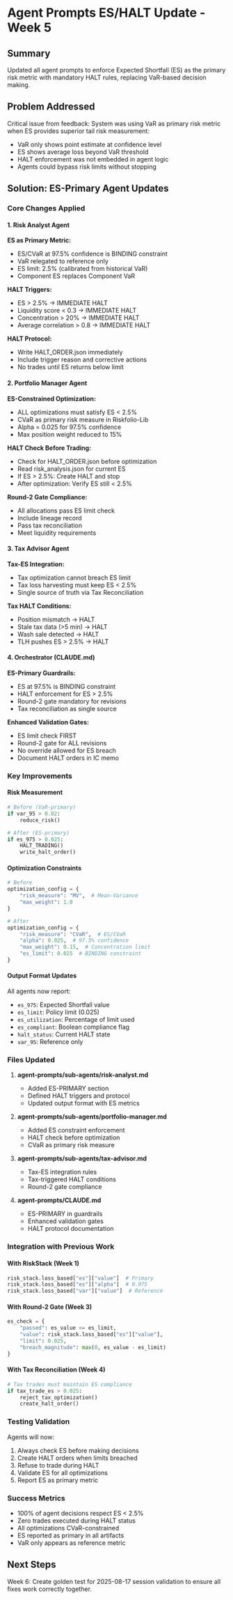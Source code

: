 # Agent Prompts ES/HALT Update - Week 5

## Summary
Updated all agent prompts to enforce Expected Shortfall (ES) as the primary risk metric with mandatory HALT rules, replacing VaR-based decision making.

## Problem Addressed
Critical issue from feedback: System was using VaR as primary risk metric when ES provides superior tail risk measurement:
- VaR only shows point estimate at confidence level
- ES shows average loss beyond VaR threshold
- HALT enforcement was not embedded in agent logic
- Agents could bypass risk limits without stopping

## Solution: ES-Primary Agent Updates

### Core Changes Applied

#### 1. Risk Analyst Agent
**ES as Primary Metric:**
- ES/CVaR at 97.5% confidence is BINDING constraint
- VaR relegated to reference only
- ES limit: 2.5% (calibrated from historical VaR)
- Component ES replaces Component VaR

**HALT Triggers:**
- ES > 2.5% → IMMEDIATE HALT
- Liquidity score < 0.3 → IMMEDIATE HALT  
- Concentration > 20% → IMMEDIATE HALT
- Average correlation > 0.8 → IMMEDIATE HALT

**HALT Protocol:**
- Write HALT_ORDER.json immediately
- Include trigger reason and corrective actions
- No trades until ES returns below limit

#### 2. Portfolio Manager Agent
**ES-Constrained Optimization:**
- ALL optimizations must satisfy ES < 2.5%
- CVaR as primary risk measure in Riskfolio-Lib
- Alpha = 0.025 for 97.5% confidence
- Max position weight reduced to 15%

**HALT Check Before Trading:**
- Check for HALT_ORDER.json before optimization
- Read risk_analysis.json for current ES
- If ES > 2.5%: Create HALT and stop
- After optimization: Verify ES still < 2.5%

**Round-2 Gate Compliance:**
- All allocations pass ES limit check
- Include lineage record
- Pass tax reconciliation
- Meet liquidity requirements

#### 3. Tax Advisor Agent
**Tax-ES Integration:**
- Tax optimization cannot breach ES limit
- Tax loss harvesting must keep ES < 2.5%
- Single source of truth via Tax Reconciliation

**Tax HALT Conditions:**
- Position mismatch → HALT
- Stale tax data (>5 min) → HALT
- Wash sale detected → HALT
- TLH pushes ES > 2.5% → HALT

#### 4. Orchestrator (CLAUDE.md)
**ES-Primary Guardrails:**
- ES at 97.5% is BINDING constraint
- HALT enforcement for ES > 2.5%
- Round-2 gate mandatory for revisions
- Tax reconciliation as single source

**Enhanced Validation Gates:**
- ES limit check FIRST
- Round-2 gate for ALL revisions
- No override allowed for ES breach
- Document HALT orders in IC memo

### Key Improvements

#### Risk Measurement
```python
# Before (VaR-primary)
if var_95 > 0.02:
    reduce_risk()

# After (ES-primary)  
if es_975 > 0.025:
    HALT_TRADING()
    write_halt_order()
```

#### Optimization Constraints
```python
# Before
optimization_config = {
    "risk_measure": "MV",  # Mean-Variance
    "max_weight": 1.0
}

# After
optimization_config = {
    "risk_measure": "CVaR",  # ES/CVaR
    "alpha": 0.025,  # 97.5% confidence
    "max_weight": 0.15,  # Concentration limit
    "es_limit": 0.025  # BINDING constraint
}
```

#### Output Format Updates
All agents now report:
- `es_975`: Expected Shortfall value
- `es_limit`: Policy limit (0.025)
- `es_utilization`: Percentage of limit used
- `es_compliant`: Boolean compliance flag
- `halt_status`: Current HALT state
- `var_95`: Reference only

### Files Updated

1. **agent-prompts/sub-agents/risk-analyst.md**
   - Added ES-PRIMARY section
   - Defined HALT triggers and protocol
   - Updated output format with ES metrics

2. **agent-prompts/sub-agents/portfolio-manager.md**
   - Added ES constraint enforcement
   - HALT check before optimization
   - CVaR as primary risk measure

3. **agent-prompts/sub-agents/tax-advisor.md**
   - Tax-ES integration rules
   - Tax-triggered HALT conditions
   - Round-2 gate compliance

4. **agent-prompts/CLAUDE.md**
   - ES-PRIMARY in guardrails
   - Enhanced validation gates
   - HALT protocol documentation

### Integration with Previous Work

#### With RiskStack (Week 1)
```python
risk_stack.loss_based["es"]["value"]  # Primary
risk_stack.loss_based["es"]["alpha"]  # 0.975
risk_stack.loss_based["var"]["value"]  # Reference
```

#### With Round-2 Gate (Week 3)
```python
es_check = {
    "passed": es_value <= es_limit,
    "value": risk_stack.loss_based["es"]["value"],
    "limit": 0.025,
    "breach_magnitude": max(0, es_value - es_limit)
}
```

#### With Tax Reconciliation (Week 4)
```python
# Tax trades must maintain ES compliance
if tax_trade_es > 0.025:
    reject_tax_optimization()
    create_halt_order()
```

### Testing Validation

Agents will now:
1. Always check ES before making decisions
2. Create HALT orders when limits breached
3. Refuse to trade during HALT
4. Validate ES for all optimizations
5. Report ES as primary metric

### Success Metrics

- 100% of agent decisions respect ES < 2.5%
- Zero trades executed during HALT status
- All optimizations CVaR-constrained
- ES reported as primary in all artifacts
- VaR only appears as reference metric

## Next Steps

Week 6: Create golden test for 2025-08-17 session validation to ensure all fixes work correctly together.